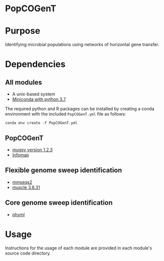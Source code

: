 # PopCOGenT

# Purpose
Identifying microbial populations using networks of horizontal gene transfer.

# Dependencies

## All modules
* A unix-based system
* [Miniconda with python 3.7](https://docs.conda.io/en/latest/miniconda.html)

The required python and R packages can be installed by creating a conda environment with the included `PopCOGenT.yml` file as follows:

`conda env create -f PopCOGenT.yml`

## PopCOGenT

* [mugsy version 1.2.3](http://mugsy.sourceforge.net/)
* [Infomap](https://www.mapequation.org/code.html#Installation)

## Flexible genome sweep identification
* [mmseqs2](https://github.com/soedinglab/MMseqs2)
* [muscle 3.8.31](https://www.drive5.com/muscle/)

## Core genome sweep identification
* [phyml](http://www.atgc-montpellier.fr/phyml/)

# Usage

Instructions for the usage of each module are provided in each module's source code directory.